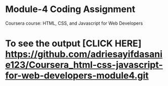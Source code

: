 

# Module-4 Coding Assignment

Coursera course: HTML, CSS, and Javascript for Web Developers

# To see the output [CLICK HERE] https://github.com/adriesayifdasanie123/Coursera_html-css-javascript-for-web-developers-module4.git